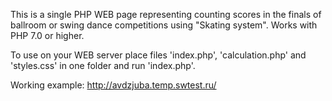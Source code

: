This is a single PHP WEB page representing counting scores in the finals of ballroom or swing dance competitions using "Skating system".
Works with PHP 7.0 or higher. 

To use on your WEB server place files 'index.php', 'calculation.php' and 'styles.css' in one folder and run 'index.php'.

Working example: 
http://avdzjuba.temp.swtest.ru/
